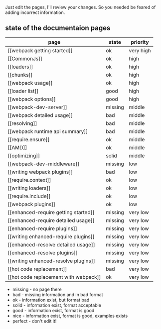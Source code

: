 Just edit the pages, I'll review your changes. So you needed be feared of adding incorrect information.

## state of the documentaion pages

| page                                        | state     | priority  |
|---------------------------------------------|-----------|-----------|
| [[webpack getting started]]                 | ok        | very high |
| [[CommonJs]]                                | ok        | high      |
| [[loaders]]                                 | ok        | high      |
| [[chunks]]                                  | ok        | high      |
| [[webpack usage]]                           | ok        | high      |
| [[loader list]]                             | good      | high      |
| [[webpack options]]                         | good      | high      |
| [[webpack-dev-server]]                      | missing   | middle    |
| [[webpack detailed usage]]                  | bad       | middle    |
| [[resolving]]                               | bad       | middle    |
| [[webpack runtime api summary]]             | bad       | middle    |
| [[require.ensure]]                          | ok        | middle    |
| [[AMD]]                                     | ok        | middle    |
| [[optimizing]]                              | solid     | middle    |
| [[webpack-dev-middleware]]                  | missing   | low       |
| [[writing webpack plugins]]                 | bad       | low       |
| [[require.context]]                         | ok        | low       |
| [[writing loaders]]                         | ok        | low       |
| [[require.include]]                         | ok        | low       |
| [[webpack plugins]]                         | ok        | low       |
| [[enhanced-require getting started]]        | missing   | very low  |
| [[enhanced-require detailed usage]]         | missing   | very low  |
| [[enhanced-require plugins]]                | missing   | very low  |
| [[writing enhanced-require plugins]]        | missing   | very low  |
| [[enhanced-resolve detailed usage]]         | missing   | very low  |
| [[enhanced-resolve plugins]]                | missing   | very low  |
| [[writing enhanced-resolve plugins]]        | missing   | very low  |
| [[hot code replacement]]                    | bad       | very low  |
| [[hot code replacement with webpack]]       | ok        | very low  |

* missing - no page there
* bad - missing information and in bad format
* ok - information exist, but format bad
* solid - information exist, format acceptable
* good - information exist, format is good
* nice - information exist, format is good, examples exists
* perfect - don't edit it!